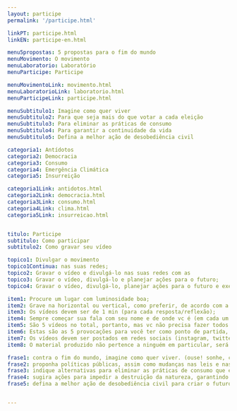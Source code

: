 ```yaml
---
layout: participe
permalink: '/participe.html'

linkPT: participe.html
linkEN: participe-en.html

menu5propostas: 5 propostas para o fim do mundo
menuMovimento: O movimento
menuLaboratorio: Laboratório
menuParticipe: Participe

menuMovimentoLink: movimento.html
menuLaboratorioLink: laboratorio.html
menuParticipeLink: participe.html 

menuSubtitulo1: Imagine como quer viver
menuSubtitulo2: Para que seja mais do que votar a cada eleição
menuSubtitulo3: Para eliminar as práticas de consumo
menuSubtitulo4: Para garantir a continuidade da vida
menuSubtitulo5: Defina a melhor ação de desobediência civil

categoria1: Antídotos
categoria2: Democracia
categoria3: Consumo
categoria4: Emergência Climática
categoria5: Insurreição

categoria1Link: antidotos.html
categoria2Link: democracia.html
categoria3Link: consumo.html
categoria4Link: clima.html
categoria5Link: insurreicao.html


titulo: Participe
subtitulo: Como participar
subtitulo2: Como gravar seu vídeo

topico1: Divulgar o movimento
topico1Continua: nas suas redes;
topico2: Gravar o vídeo e divulgá-lo nas suas redes com as
topico3: Gravar o vídeo, divulgá-lo e planejar ações para o futuro;
topico4: Gravar o vídeo, divulgá-lo, planejar ações para o futuro e executá-las no presente.

item1: Procure um lugar com luminosidade boa;
item2: Grave na horizontal ou vertical, como preferir, de acordo com a rede social escolhida;
item3: Os vídeos devem ser de 1 min (para cada resposta/reflexão);
item4: Sempre começar sua fala com seu nome e de onde vc é (em cada um dos vídeos que escolher fazer!);
item5: São 5 vídeos no total, portanto, mas vc não precisa fazer todos se não se sentir confortável - faça apenas daquilo que fizer sentido e te inspirar;
item6: Estas são as 5 provocações para você ter como ponto de partida, mas seja livre! Use a arte e a criatividade, faça do seu jeito;
item7: Os vídeos devem ser postados em redes sociais (instagram, twitter, facebook, tik tok) com a hashtag #liberteofuturo ou enviados por Whatsapp para +55 (11) 975579830;
item8: O material produzido não pertence a ninguém em particular, será público e é de todas e todos nós coletivamente. Você pode divulgar, analisar e realizar ações.

frase1: contra o fim do mundo, imagine como quer viver. (ouse! sonhe, crie, extrapole a razão.);
frase2: proponha políticas públicas, assim como mudanças nas leis e nas normas, para reduzir as desigualdades de raça, gênero e classe e para que a democracia seja mais do que votar a cada eleição. (ouse! e seja objetivo.);
frase3: indique alternativas para eliminar as práticas de consumo que escravizam a nossa e as outras espécies. (ouse! e seja específico.);
frase4: sugira ações para impedir a destruição da natureza, garantindo a continuidade de todas as formas de vida no planeta. (ouse! e seja combatente.);
frase5: defina a melhor ação de desobediência civil para criar o futuro onde você quer viver. (ouse!).


---
```

